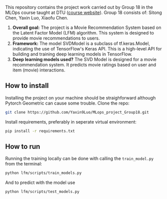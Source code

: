This repository contains the project work carried out by Group 18 in the MLOps course taught at DTU ([course website](https://skaftenicki.github.io/dtu_mlops/)). Group 18 consists of: Sitong Chen, Yaxin Luo, Xiaofu Chen. 

1. **Overall goal:**
The project is a Movie Recommendation System based on the Latent Factor Model (LFM) algorithm. This system is designed to provide movie recommendations to users.
2. **Framework:**
The model SVDModel is a subclass of tf.keras.Model, indicating the use of TensorFlow's Keras API. This is a high-level API for building and training deep learning models in TensorFlow.
3. **Deep learning models used?**
The SVD Model is designed for a movie recommendation system. It predicts movie ratings based on user and item (movie) interactions.


## How to install
Installing the project on your machine should be straighforward although Pytorch Geometric can cause some trouble. Clone the repo:
```bash
git clone https://github.com/Yaxin9Luo/MLops_project_Group18.git
```
Install requirements, preferably in seperate virtual environment:
```bash
pip install -r requirements.txt
```

## How to run
Running the training locally can be done with calling the `train_model.py` from the terminal:
```bash
python lfm/scripts/train_models.py
```
And to predict with the model use
```bash
python lfm/scripts/test_models.py
```
